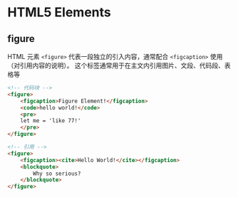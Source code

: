 # HTML5 Elements

## figure

HTML 元素 `<figure>` 代表一段独立的引入内容，通常配合 `<figcaption>` 使用（对引用内容的说明）。
这个标签通常用于在主文内引用图片、文段、代码段、表格等

```html
<!-- 代码块 -->
<figure>
	<figcaption>Figure Element!</figcaption>
	<code>hello world!</code>
	<pre>
	let me = 'like 77!'
	</pre>
</figure>

<!-- 引用 -->
<figure>
	<figcaption><cite>Hello World!</cite></figcaption>
	<blockquote>
		Why so serious?
	</blockquote>
</figure>
```
